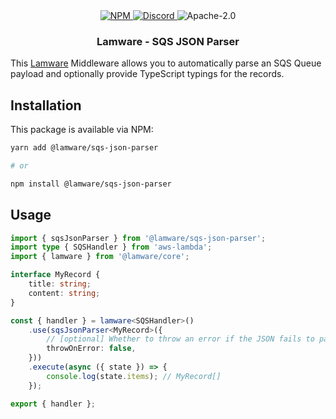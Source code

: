 <div align="center">
    <a href="https://www.npmjs.com/package/@lamware/sqs-json-parser" target="_blank">
        <img src="https://img.shields.io/npm/v/@lamware/sqs-json-parser?style=flat-square" alt="NPM" />
    </a>
    <a href="https://discord.gg/XMrHXtN" target="_blank">
        <img src="https://img.shields.io/discord/123906549860139008?color=7289DA&label=discord&logo=discord&logoColor=FFFFFF&style=flat-square" alt="Discord" />
    </a>
    <img src="https://img.shields.io/npm/l/@lamware/sqs-json-parser?style=flat-square" alt="Apache-2.0" />
    <h3>Lamware - SQS JSON Parser</h3>
</div>

This [Lamware](https://github.com/tnotifier/lamware) Middleware allows you to automatically parse an SQS Queue payload and optionally provide TypeScript typings for the records.

## Installation

This package is available via NPM:

```bash
yarn add @lamware/sqs-json-parser

# or

npm install @lamware/sqs-json-parser
```

## Usage

```typescript
import { sqsJsonParser } from '@lamware/sqs-json-parser';
import type { SQSHandler } from 'aws-lambda';
import { lamware } from '@lamware/core';

interface MyRecord {
    title: string;
    content: string;
}

const { handler } = lamware<SQSHandler>()
    .use(sqsJsonParser<MyRecord>({
        // [optional] Whether to throw an error if the JSON fails to parse (default: true)
        throwOnError: false,
    }))
    .execute(async ({ state }) => {
        console.log(state.items); // MyRecord[]
    });

export { handler };
```
